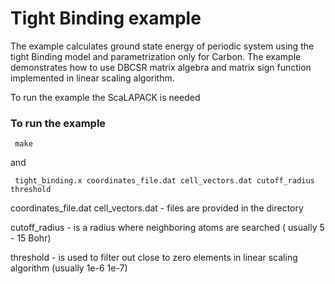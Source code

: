 # Tight Binding example 

The example calculates ground state energy of periodic system using the tight Binding model and parametrization only for Carbon.
The example demonstrates how to use DBCSR matrix algebra and matrix sign function implemented in linear scaling algorithm.

To run the example the ScaLAPACK is needed

### To run the example

```
 make
```
and
```
 tight_binding.x coordinates_file.dat cell_vectors.dat cutoff_radius threshold
```

coordinates_file.dat cell_vectors.dat -  files are provided in the directory

cutoff_radius - is a radius where neighboring atoms are searched ( usually 5 - 15 Bohr)

threshold - is used to filter out close to zero elements in linear scaling algorithm (usually 1e-6 1e-7)
